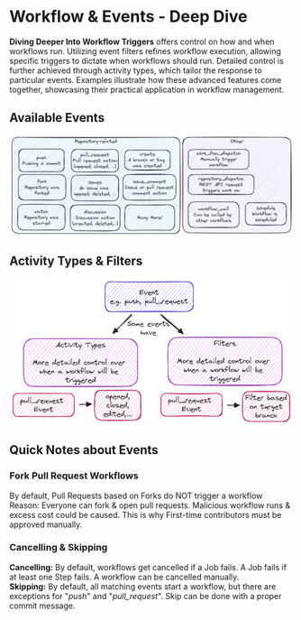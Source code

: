 # Workflow & Events - Deep Dive

**Diving Deeper Into Workflow Triggers** offers control on how and when workflows run. Utilizing event filters refines workflow execution, allowing specific triggers to dictate when workflows should run. Detailed control is further achieved through activity types, which tailor the response to particular events. Examples illustrate how these advanced features come together, showcasing their practical application in workflow management.

## Available Events

![events](./images/events.excalidraw.png)

## Activity Types & Filters

![activity types and filters](./images/activity-types-filters.excalidraw.png)

## Quick Notes about Events

### Fork Pull Request Workflows

By default, Pull Requests based on Forks do NOT trigger a workflow<br />Reason: Everyone can fork & open pull requests. Malicious workflow runs & excess cost could be caused. This is why First-time contributors must be approved manually.

### Cancelling & Skipping

**Cancelling:** By default, workflows get cancelled if a Job fails. A Job fails if at least one Step fails. A workflow can be cancelled manually.<br/>
**Skipping:** By default, all matching events start a workflow, but there are exceptions for "_push_" and "_pull_request_". Skip can be done with a proper commit message.
